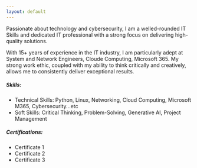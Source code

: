 ```yaml
---
layout: default
---
```


Passionate about technology and cybersecurity, I am a welled-rounded IT Skills and dedicated IT professional with a strong focus on delivering high-quality solutions. 

With 15+ years of experience in the IT industry, I am particularly adept at System and Network Engineers, Cloude Computing, Microsoft 365. My strong work ethic, coupled with my ability to think critically and creatively, allows me to consistently deliver exceptional results.

##### Skills: 

*  Technical Skills: Python, Linux, Networking, Cloud Computing, Microsoft M365, Cybersecurity...etc
*  Soft Skills: Critical Thinking, Problem-Solving, Generative AI, Project Management

##### Certifications: 
*  Certificate 1
*  Certificate 2
*  Certificate 3

